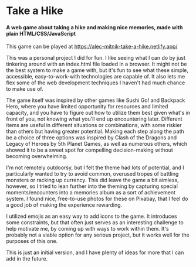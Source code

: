# Take a Hike
#### A web game about taking a hike and making nice memories, made with plain HTML/CSS/JavaScript

This game can be played at https://alec-mitnik-take-a-hike.netlify.app/

This was a personal project I did for fun.  I like seeing what I can do by just tinkering around with an index.html file loaded in a browser.  It might not be the best system to make a game with, but it's fun to see what these simple, accessible, easy-to-work-with technologies are capable of.  It also lets me flex some of the web development techniques I haven't had much chance to make use of.

The game itself was inspired by other games like Sushi Go! and Backpack Hero, where you have limited opportunity for resources and limited capacity, and you have to figure out how to utilize them best given what's in front of you, not knowing what you'll end up encountering later.  Different items are useful in different situations or combinations, with some riskier than others but having greater potential.  Making each step along the path be a choice of three options was inspired by Clash of the Dragons and Legacy of Heroes by 5th Planet Games, as well as numerous others, which showed it to be a sweet spot for compelling decision-making without becoming overwhelming.

I'm not remotely outdoorsy, but I felt the theme had lots of potential, and I particularly wanted to try to avoid common, overused tropes of battling monsters or racking up currency.  This did leave the game a bit aimless, however, so I tried to lean further into the theming by capturing special moments/encounters into a memories album as a sort of achievement system.  I found nice, free-to-use photos for these on Pixabay, that I feel do a good job of making the experience rewarding.

I utilized emojis as an easy way to add icons to the game.  It introduces some constraints, but that often just serves as an interesting challenge to help motivate me, by coming up with ways to work within them.  It's probably not a viable option for any serious project, but it works well for the purposes of this one.

This is just an initial version, and I have plenty of ideas for more that I can add in the future.
